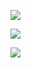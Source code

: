 ![](https://github-readme-stats.vercel.app/api?username=Qadeer1813&show_icons=true&bg_color=00000000)

![](https://github-readme-stats.vercel.app/api/top-langs/?username=Qadeer1813&layout=compact)

![](https://github-readme-stats.vercel.app/api/pin/?username=Triple-B-Org&repo=Garage-System-Website&show_owner=true)

